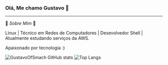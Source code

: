 ### Olá, Me chamo Gustavo 👋
<hr>

💬 _Sobre Mim_ 🙂

Linux | Técnico em Redes de Computadores | Desevolvedor Shell | Atualmente estudando serviços da AWS.

Apaixonado por tecnologia :)

![GustavoOfSmach GitHub stats](https://github-readme-stats.vercel.app/api?username=gustavoofsmach&show_icons=true&theme=transparenttransparent) ![Top Langs](https://github-readme-stats.vercel.app/api/top-langs/?username=gustavoofsmach&show_icons=true&theme=transparenttransparent)
